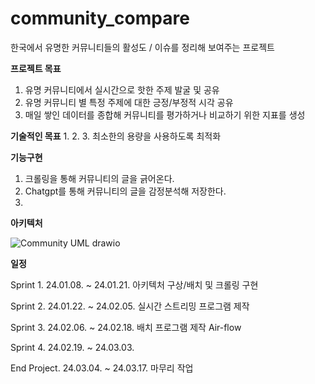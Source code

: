 # community_compare

한국에서 유명한 커뮤니티들의 활성도 / 이슈를 정리해 보여주는 프로젝트

**프로젝트 목표**
1. 유명 커뮤니티에서 실시간으로 핫한 주제 발굴 및 공유
2. 유명 커뮤니티 별 특정 주제에 대한 긍정/부정적 시각 공유
3. 매일 쌓인 데이터를 종합해 커뮤니티를 평가하거나 비교하기 위한 지표를 생성

**기술적인 목표**
1. 
2. 
3. 최소한의 용량을 사용하도록 최적화


**기능구현**
1. 크롤링을 통해 커뮤니티의 글을 긁어온다.
2. Chatgpt를 통해 커뮤니티의 글을 감정분석해 저장한다.
3. 


**아키텍처**

![Community UML drawio](https://github.com/dldudcks91/community_compare/assets/54015080/6e2cf663-20c8-4268-9652-d7bd11921197)


**일정**


Sprint 1. 24.01.08. ~ 24.01.21.
  아키텍처 구상/배치 및 크롤링 구현
  
Sprint 2. 24.01.22. ~ 24.02.05.
  실시간 스트리밍 프로그램 제작
    
Sprint 3. 24.02.06. ~ 24.02.18.
  배치 프로그램 제작
    Air-flow
    
Sprint 4. 24.02.19. ~ 24.03.03.
  
End Project. 24.03.04. ~ 24.03.17.
  마무리 작업
